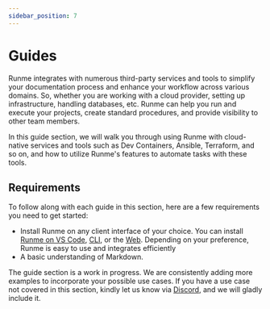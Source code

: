 ```yaml
---
sidebar_position: 7
---
```


# Guides

Runme integrates with numerous third-party services and tools to simplify your documentation process and enhance your workflow across various domains. So, whether you are working with a cloud provider, setting up infrastructure, handling databases, etc. Runme can help you run and execute your projects, create standard procedures, and provide visibility to other team members.

In this guide section, we will walk you through using Runme with cloud-native services and tools such as Dev Containers, Ansible, Terraform, and so on, and how to utilize Runme's features to automate tasks with these tools.

## Requirements

To follow along with each guide in this section, here are a few requirements you need to get started:

- Install Runme on any client interface of your choice. You can install [Runme on VS Code](/installation/vscode), [CLI](/installation/cli), or the [Web](/installation/web). Depending on your preference, Runme is easy to use and integrates efficiently
- A basic understanding of Markdown.

The guide section is a work in progress. We are consistently adding more examples to incorporate your possible use cases. If you have a use case not covered in this section, kindly let us know via [Discord](https://discord.com/invite/runme), and we will gladly include it.
